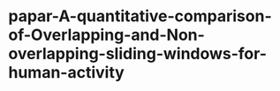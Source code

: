 # papar-A-quantitative-comparison-of-Overlapping-and-Non-overlapping-sliding-windows-for-human-activity
